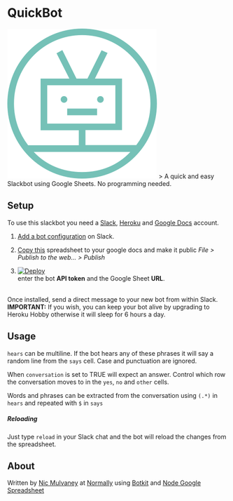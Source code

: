 # QuickBot

<img src="quickbot.png"/>
> A quick and easy Slackbot using Google Sheets. No programming needed.


## Setup

To use this slackbot you need a [Slack](), [Heroku]() and [Google Docs]() account.

1. <a href="https://my.slack.com/services/new/bot" target="_blank">Add a bot configuration</a> on Slack.

2. <a href="https://docs.google.com/spreadsheets/u/1/d/1FOsDXyyO7ZSfFYcW1GO7V7iV240eFjDjus8yJ6Ytl1o/copy" target="_blank">Copy this</a> spreadsheet to your google docs and make it public *File > Publish to the web... > Publish*

3. [![Deploy](https://www.herokucdn.com/deploy/button.svg)](https://heroku.com/deploy)<br/>enter the bot **API token** and the Google Sheet **URL**. 
<br/><br/>

Once installed, send a direct message to your new bot from within Slack. **IMPORTANT:** If you wish, you can keep your bot alive by upgrading to Heroku Hobby otherwise it will sleep for 6 hours a day.

## Usage

```hears``` can be multiline. If the bot hears any of these phrases it will say a random line from the ```says``` cell. Case and punctuation are ignored. 

When ```conversation``` is set to TRUE will expect an answer. Control which row the conversation moves to in the ```yes```, ```no``` and ```other``` cells.

Words and phrases can be extracted from the conversation using ```(.*)``` in ```hears``` and repeated with ```$``` in ```says```

##### Reloading

Just type ```reload``` in your Slack chat and the bot will reload the changes from the spreadsheet.

## About

Written by [Nic Mulvaney](https://github.com/mulhoon) at [Normally](http://normally.com) using [Botkit](https://github.com/howdyai/botkit) and [Node Google Spreadsheet](https://github.com/theoephraim/node-google-spreadsheet)